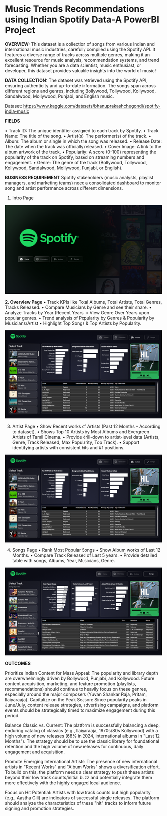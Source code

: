 # Music Trends Recommendations using Indian Spotify Data-A PowerBI Project

**OVERVIEW:**
  This dataset is a collection of songs from various Indian and international music industries, carefully compiled using the Spotify API. It features a diverse range of tracks across multiple genres, making it an excellent resource for music analysis, recommendation systems, and trend forecasting. Whether you are a data scientist, music enthusiast, or developer, this dataset provides valuable insights into the world of music!

**DATA COLLECTION:**
  The dataset was retrieved using the Spotify API, ensuring authenticity and up-to-date information. The songs span across different regions and genres, including Bollywood, Tollywood, Kollywood, Sandalwood, Mollywood, Punjabi, and English music.

Dataset: https://www.kaggle.com/datasets/bhanuprakashchegondi/spotify-india-music

**FIELDS**

•	Track ID: The unique identifier assigned to each track by Spotify.
•	Track Name: The title of the song.
•	Artist(s): The performer(s) of the track.
•	Album: The album or single in which the song was released.
•	Release Date: The date when the track was officially released.
•	Cover Image: A link to the album artwork of the track.
•	Popularity: A score (0-100) representing the popularity of the track on Spotify, based on streaming numbers and engagement.
•	Genre: The genre of the track (Bollywood, Tollywood, Kollywood, Sandalwood, Mollywood, Punjabi, or English).

**BUSINESS REQUIREMENT**
Spotify stakeholders (music analysts, playlist managers, and marketing teams) need a consolidated dashboard to monitor song and artist performance across different dimensions.

1.	Intro Page

![Image Alt](https://github.com/SanjayRahul1264/Music_Trends_Recommendations_using_PowerBI/blob/3774e4558109265a9d3c17fdf54b67302a581813/Dashboard%20Snapshots/Intro.png)

**2.	Overview Page**
•	Track KPIs like Total Albums, Total Artists, Total Genres, Tracks Released.
•	Compare Musicians by Genre and see their share.
•	Analyze Tracks by Year (Recent Years)
•	View Genre Over Years upon popular genres.
•	Trend analysis of Popularity by Genres & Popularity by Musicians/Artist
•	Highlight Top Songs & Top Artists by Popularity.

![Image Alt](https://github.com/SanjayRahul1264/Music_Trends_Recommendations_using_PowerBI/blob/f30e27345e0b5c7378b48b50ba2bf6b875e4c8f7/Dashboard%20Snapshots/Artist.png)


3.	Artist Page
•	Show Recent works of Artists (Past 12 Months – According to dataset).
•	Shows Top 10 Artists by Most Albums and Evergreen Artists of Tamil Cinema.
•	Provide drill-down to artist-level data (Artists, Genre, Track Released, Max Popularity, Top Track).
•	Support identifying artists with consistent hits and #1 positions.

![Image Alt](https://github.com/SanjayRahul1264/Music_Trends_Recommendations_using_PowerBI/blob/3774e4558109265a9d3c17fdf54b67302a581813/Dashboard%20Snapshots/Artist.png)

4.	Songs Page
•	Rank Most Popular Songs
•	Show Album works of Last 12 Months. 
•	Compare Track Released of Last 5 years.
•	Provide detailed table with songs, Albums, Year, Musicians, Genre.

![Image Alt](https://github.com/SanjayRahul1264/Music_Trends_Recommendations_using_PowerBI/blob/3774e4558109265a9d3c17fdf54b67302a581813/Dashboard%20Snapshots/Songs.png)

**OUTCOMES**

Prioritize Indian Content for Mass Appeal: 
  The popularity and library depth are overwhelmingly driven by Bollywood, Punjabi, and Kollywood. Future content acquisition, marketing, and feature promotion (playlists, recommendations) should continue to heavily focus on these genres, especially around the major composers (Yuvan Shankar Raja, Pritam, Ilaiyaraaja).
Capitalize on the Peak Season: Since popularity peaks in June/July, content release strategies, advertising campaigns, and platform events should be strategically timed to maximize engagement during this period.

Balance Classic vs. Current: 
  The platform is successfully balancing a deep, enduring catalog of classics (e.g., Ilaiyaraaja, 1970s/80s Kollywood) with a high volume of new releases (68% in 2024, international albums in "Last 12 Months"). The strategy should be to use the classic library for foundational retention and the high volume of new releases for continuous, daily engagement and acquisition.

Promote Emerging International Artists: 
  The presence of new international artists in "Recent Works" and "Album Works" shows a diversification effort. To build on this, the platform needs a clear strategy to push these artists beyond their low track counts/initial buzz and potentially integrate them more effectively with the highly engaged local audience.

Focus on Hit Potential: 
  Artists with low track counts but high popularity (e.g., Aastha Gill) are indicators of successful single releases. The platform should analyze the characteristics of these "hit" tracks to inform future signing and promotion strategies.
